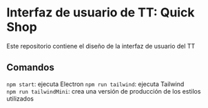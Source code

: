 # Interfaz de usuario de TT: Quick Shop

Este repositorio contiene el diseño de la interfaz de usuario del TT

## Comandos
`npm start`: ejecuta Electron
`npm run tailwind`: ejecuta Tailwind  
`npm run tailwindMini`: crea una versión de producción de los estilos utilizados